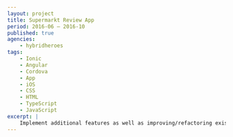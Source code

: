 ```yaml
---
layout: project
title: Supermarkt Review App
period: 2016-06 – 2016-10
published: true
agencies:
    - hybridheroes
tags:
    - Ionic
    - Angular
    - Cordova
    - App
    - iOS
    - CSS
    - HTML
    - TypeScript
    - JavaScript
excerpt: |
    Implement additional features as well as improving/refactoring existing code of an ionic/angular application targeting iOS mobile devices using TypeScript and JavaScript.
---
```

